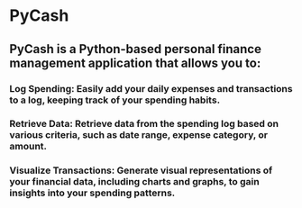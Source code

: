 # PyCash
## PyCash is a Python-based personal finance management application that allows you to:

### Log Spending: Easily add your daily expenses and transactions to a log, keeping track of your spending habits.
### Retrieve Data: Retrieve data from the spending log based on various criteria, such as date range, expense category, or amount.
### Visualize Transactions: Generate visual representations of your financial data, including charts and graphs, to gain insights into your spending patterns.
